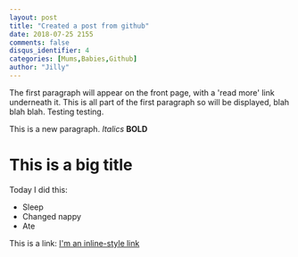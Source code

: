 ```yaml
---
layout: post
title: "Created a post from github"
date: 2018-07-25 2155
comments: false
disqus_identifier: 4
categories: [Mums,Babies,Github]
author: "Jilly"
---
```


The first paragraph will appear on the front page, with a 'read more' link underneath it.  This is all part of the first 
paragraph so will be displayed, blah blah blah.  Testing testing.

This is a new paragraph.  *Italics* **BOLD**

# This is a big title

Today I did this:
- Sleep
- Changed nappy
- Ate

This is a link: [I'm an inline-style link](https://www.google.com)

